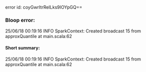 error id: coyGwrItrReILks9IOYpGQ==
### Bloop error:

25/06/18 00:19:16 INFO SparkContext: Created broadcast 15 from approxQuantile at main.scala:62
#### Short summary: 

25/06/18 00:19:16 INFO SparkContext: Created broadcast 15 from approxQuantile at main.scala:62